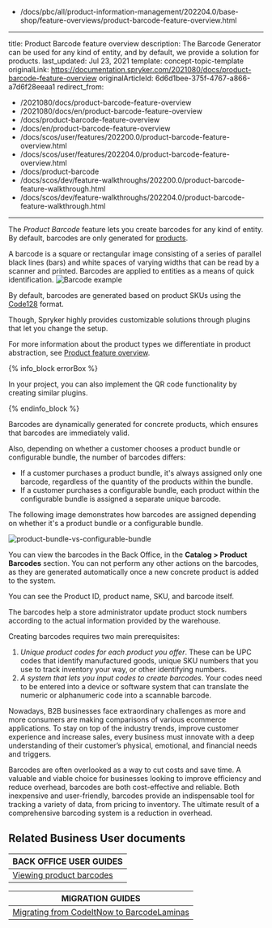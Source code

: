  - /docs/pbc/all/product-information-management/202204.0/base-shop/feature-overviews/product-barcode-feature-overview.html
---
title: Product Barcode feature overview
description: The Barcode Generator can be used for any kind of entity, and by default, we provide a solution for products.
last_updated: Jul 23, 2021
template: concept-topic-template
originalLink: https://documentation.spryker.com/2021080/docs/product-barcode-feature-overview
originalArticleId: 6d6d1bee-375f-4767-a866-a7d6f28eeaa1
redirect_from:
  - /2021080/docs/product-barcode-feature-overview
  - /2021080/docs/en/product-barcode-feature-overview
  - /docs/product-barcode-feature-overview
  - /docs/en/product-barcode-feature-overview
  - /docs/scos/user/features/202200.0/product-barcode-feature-overview.html
  - /docs/scos/user/features/202204.0/product-barcode-feature-overview.html
  - /docs/product-barcode
  - /docs/scos/dev/feature-walkthroughs/202200.0/product-barcode-feature-walkthrough.html
  - /docs/scos/dev/feature-walkthroughs/202204.0/product-barcode-feature-walkthrough.html
---

The *Product Barcode* feature lets you create barcodes for any kind of entity. By default, barcodes are only generated for [products](/docs/pbc/all/product-information-management/{{page.version}}/base-shop/feature-overviews/product-feature-overview/product-feature-overview.html).

A barcode is a square or rectangular image consisting of a series of parallel black lines (bars) and white spaces of varying widths that can be read by a scanner and printed. Barcodes are applied to entities as a means of quick identification.
![Barcode example](https://spryker.s3.eu-central-1.amazonaws.com/docs/Features/Product+Management/Barcode+Generator/Barcode+Generator+Feature+Overview/barcode.png)

By default, barcodes are generated based on product SKUs using the [Code128](https://en.wikipedia.org/wiki/Code_128) format.

Though, Spryker highly provides customizable solutions through plugins that let you change the setup.

For more information about the product types we differentiate in product abstraction, see [Product feature overview](/docs/pbc/all/product-information-management/{{page.version}}/base-shop/feature-overviews/product-feature-overview/product-feature-overview.html).

{% info_block errorBox %}

In your project, you can also implement the QR code functionality by creating similar plugins.

{% endinfo_block %}

Barcodes are dynamically generated for concrete products, which ensures that barcodes are immediately valid.

Also, depending on whether a customer chooses a product bundle or configurable bundle, the number of barcodes differs:
* If a customer purchases a product bundle, it's always assigned only one barcode, regardless of the quantity of the products within the bundle.
* If a customer purchases a configurable bundle, each product within the configurable bundle is assigned a separate unique barcode.

The following image demonstrates how barcodes are assigned depending on whether it's a product bundle or a configurable bundle.

![product-bundle-vs-configurable-bundle](https://spryker.s3.eu-central-1.amazonaws.com/docs/scos/user/features/product-barcode-feature-overview/product-bundle-versus-configurable-bundle.png)

You can view the barcodes in the Back Office, in the **Catalog&nbsp;<span aria-label="and then">></span> Product Barcodes** section. You can not perform any other actions on the barcodes, as they are generated automatically once a new concrete product is added to the system.

You can see the Product ID, product name, SKU, and barcode itself.

The barcodes help a store administrator update product stock numbers according to the actual information provided by the warehouse.

Creating barcodes requires two main prerequisites:

1. *Unique product codes for each product you offer*. These can be UPC codes that identify manufactured goods, unique SKU numbers that you use to track inventory your way, or other identifying numbers.
2. *A system that lets you input codes to create barcodes*. Your codes need to be entered into a device or software system that can translate the numeric or alphanumeric code into a scannable barcode.

Nowadays, B2B businesses face extraordinary challenges as more and more consumers are making comparisons of various ecommerce applications. To stay on top of the industry trends, improve customer experience and increase sales, every business must innovate with a deep understanding of their customer’s physical, emotional, and financial needs and triggers.

Barcodes are often overlooked as a way to cut costs and save time. A valuable and viable choice for businesses looking to improve efficiency and reduce overhead, barcodes are both cost-effective and reliable. Both inexpensive and user-friendly, barcodes provide an indispensable tool for tracking a variety of data, from pricing to inventory. The ultimate result of a comprehensive barcoding system is a reduction in overhead.

## Related Business User documents

|BACK OFFICE USER GUIDES|
|---|
| [Viewing product barcodes](/docs/pbc/all/product-information-management/{{page.version}}/base-shop/manage-in-the-back-office/view-product-barcodes.html)  |

| MIGRATION GUIDES|
|---------|
| [Migrating from CodeItNow to BarcodeLaminas](/docs/pbc/all/product-information-management/{{page.version}}/base-shop/install-and-upgrade/replace-the-codeitnow-with-the-barcodelaminas-module.html) |
